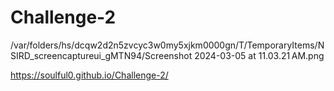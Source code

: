 # Challenge-2
/var/folders/hs/dcqw2d2n5zvcyc3w0my5xjkm0000gn/T/TemporaryItems/NSIRD_screencaptureui_gMTN94/Screenshot 2024-03-05 at 11.03.21 AM.png

https://soulful0.github.io/Challenge-2/
